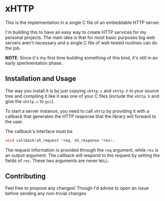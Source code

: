 # xHTTP
This is the implementation in a single C file of an embeddable HTTP server.

I'm building this to have an easy way to create HTTP services for my personal projects. The main idea is that for most basic purposes big web servers aren't necessary and a single C file of well-tested routines can do the job.

**NOTE**: Since it's my first time building something of this kind, it's still in an early sperimentation phase.

## Installation and Usage
The way you install it is by just copying `xhttp.c` and `xhttp.h` in your source tree and compiling it like it was one of your C files (include the `xhttp.h` and give the `xhttp.c` to `gcc`).

To start a server instance, you need to call `xhttp` by providing it with a callback that generates the HTTP response that the library will forward to the user.

The callback's interface must be
```c
void callback(xh_request *req, xh_response *res);
```

The request information is provided through the `req` argument, while `res` is an output argument. The callback will respond to the request by setting the fields of `res`. These two arguments are never `NULL`.

## Contributing
Feel free to propose any changes! Though I'd advise to open an issue before sending any non-trivial changes.